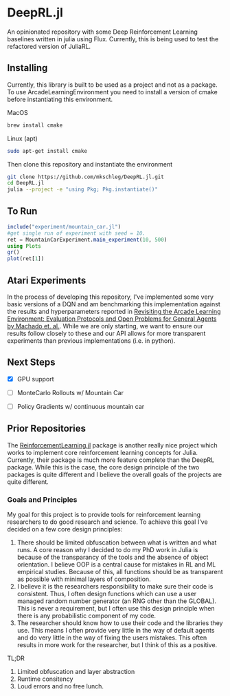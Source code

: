 # DeepRL.jl

An opinionated repository with some Deep Reinforcement Learning baselines written in julia using Flux. Currently, this is being used to test the refactored version of JuliaRL.

## Installing

Currently, this library is built to be used as a project and not as a package. To use ArcadeLearningEnvironment you need to install a version of cmake before instantiating this environment.

MacOS
```zsh
brew install cmake
```

Linux (apt)
```zsh
sudo apt-get install cmake
```

Then clone this repository and instantiate the environment
```zsh
git clone https://github.com/mkschleg/DeepRL.jl.git
cd DeepRL.jl
julia --project -e "using Pkg; Pkg.instantiate()"
```


## To Run

```Julia
include("experiment/mountain_car.jl")
#get single run of experiment with seed = 10.
ret = MountainCarExperiment.main_experiment(10, 500)
using Plots
gr()
plot(ret[1])
```

## Atari Experiments

In the process of developing this repository, I've implemented some very basic versions of a DQN and am benchmarking this implementation against the results and hyperparameters reported in [Revisiting the Arcade Learning Environment: Evaluation Protocols and Open Problems for General Agents by Machado et. al.](https://research.google/pubs/pub48769/). While we are only starting, we want to ensure our results follow closely to these and our API allows for more transparent experiments than previous implementations (i.e. in python). 


## Next Steps

- [x] GPU support
- [ ] MonteCarlo Rollouts w/ Mountain Car
- [ ] Policy Gradients w/ continuous mountain car


## Prior Repositories

The [ReinforcementLearning.jl](https://github.com/JuliaReinforcementLearning/ReinforcementLearning.jl) package is another really nice project which works to implement core reinforcement learning concepts for Julia. Currently, their package is much more feature complete than the DeepRL package. While this is the case, the core design principle of the two packages is quite different and I believe the overall goals of the projects are quite different.

### Goals and Principles

  My goal for this project is to provide tools for reinforcement learning researchers to do good research and science. To achieve this goal I've decided on a few core design principles:
  1. There should be limited obfuscation between what is written and what runs. A core reason why I decided to do my PhD work in Julia is because of the transparancy of the tools and the absence of object orientation. I believe OOP is a central cause for mistakes in RL and ML empirical studies. Because of this, all functions should be as transparent as possible with minimal layers of composition.
  2. I believe it is the researchers responsibility to make sure their code is consistent. Thus, I often design functions which can use a user managed random number generator (an RNG other than the GLOBAL). This is never a requirement, but I often use this design principle when there is any probabilistic component of my code.
  3. The researcher should know how to use their code and the libraries they use. This means I often provide very little in the way of default agents and do very little in the way of fixing the users mistakes. This often results in more work for the researcher, but I think of this as a positive.
  
  TL;DR
  1. Limited obfuscation and layer abstraction
  2. Runtime consitency
  3. Loud errors and no free lunch.


